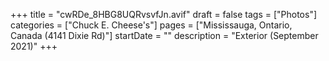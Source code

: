 +++
title = "cwRDe_8HBG8UQRvsvfJn.avif"
draft = false
tags = ["Photos"]
categories = ["Chuck E. Cheese's"]
pages = ["Mississauga, Ontario, Canada (4141 Dixie Rd)"]
startDate = ""
description = "Exterior (September 2021)"
+++
